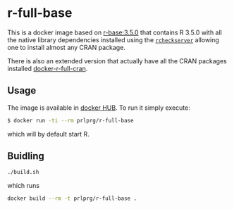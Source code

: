 # r-full-base

This is a docker image based on [r-base:3.5.0](https://hub.docker.com/_/r-base/) that contains R 3.5.0 with 
all the native library dependencies installed using the
[`rcheckserver`](http://statmath.wu.ac.at/AASC/debian/binary-amd64/rcheckserver_2.15.86_amd64.deb) allowing one to install almost any CRAN package.

There is also an extended version that actually have all the CRAN packages installed
[docker-r-full-cran](https://github.com/PRL-PRG/docker-r-full-cran).

## Usage

The image is available in [docker HUB](https://hub.docker.com/r/prlprg/r-full-base/).
To run it simply execute:

```sh
$ docker run -ti --rm prlprg/r-full-base
```

which will by default start R.

## Buidling

```sh
./build.sh
```

which runs

```sh
docker build --rm -t prlprg/r-full-base .
```
